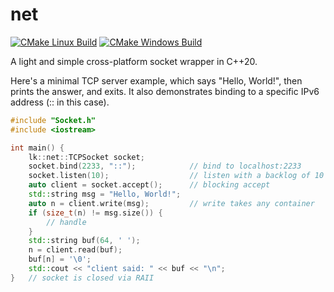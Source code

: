 # net
[![CMake Linux Build](https://github.com/lionkor/net/actions/workflows/cmake-linux.yml/badge.svg)](https://github.com/lionkor/net/actions/workflows/cmake-linux.yml)
[![CMake Windows Build](https://github.com/lionkor/net/actions/workflows/cmake-windows.yml/badge.svg)](https://github.com/lionkor/net/actions/workflows/cmake-windows.yml)

A light and simple cross-platform socket wrapper in C++20.

Here's a minimal TCP server example, which says "Hello, World!", then prints the answer, and exits.
It also demonstrates binding to a specific IPv6 address (:: in this case).

```cpp
#include "Socket.h"
#include <iostream>

int main() {
    lk::net::TCPSocket socket;
    socket.bind(2233, "::");            // bind to localhost:2233
    socket.listen(10);                  // listen with a backlog of 10
    auto client = socket.accept();      // blocking accept
    std::string msg = "Hello, World!"; 
    auto n = client.write(msg);         // write takes any container
    if (size_t(n) != msg.size()) {
        // handle
    }
    std::string buf(64, ' ');
    n = client.read(buf);
    buf[n] = '\0';
    std::cout << "client said: " << buf << "\n";
}   // socket is closed via RAII
```
